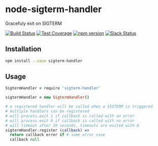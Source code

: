 # node-sigterm-handler

Gracefuly exit on SIGTERM

[![Build Status](https://travis-ci.org/octoblu/.svg?branch=master)](https://travis-ci.org/octoblu/)
[![Test Coverage](https://codecov.io/gh/octoblu//branch/master/graph/badge.svg)](https://codecov.io/gh/octoblu/)
[![npm version](https://badge.fury.io/js/.svg)](http://badge.fury.io/js/)
[![Slack Status](http://community-slack.octoblu.com/badge.svg)](http://community-slack.octoblu.com)

## Installation

```bash
npm install --save sigterm-handler
```

## Usage

```coffee
SigtermHandler = require 'sigterm-handler'

sigtermHandler = new SigtermHandler()

# a registered handler will be called when a SIGTERM is triggered
# multiple handlers can be registered
# will process.exit 1 if callback is called with an error
# will process.exit 0 if callback is called with no error
# will timeout after 20 seconds, timeouts are exited with 0
sigtermHandler.register (callback) =>
  return callback error if # some error case
  callback null
```
